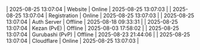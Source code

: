 | 2025-08-25 13:07:04 | Website | Online | 2025-08-25 13:07:03 |
| 2025-08-25 13:07:04 | Registration | Online | 2025-08-25 13:07:03 |
| 2025-08-25 13:07:04 | Auth Server | Offline | 2025-08-18 09:33:31 |
| 2025-08-25 13:07:04 | Kezan (PvE) | Offline | 2025-08-03 17:58:02 |
| 2025-08-25 13:07:04 | Gurubashi (PvP) | Offline | 2025-08-23 21:44:06 |
| 2025-08-25 13:07:04 | Cloudflare | Online | 2025-08-25 13:07:03 |

